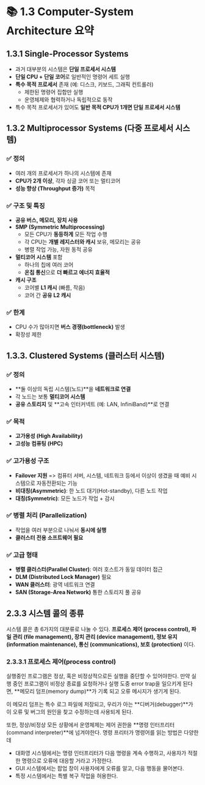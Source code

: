 

# 📚 1.3 Computer-System Architecture 요약

## 1.3.1 Single-Processor Systems

- 과거 대부분의 시스템은 **단일 프로세서 시스템**
- **단일 CPU + 단일 코어**로 일반적인 명령어 세트 실행
- **특수 목적 프로세서** 존재 (예: 디스크, 키보드, 그래픽 컨트롤러)
  - 제한된 명령어 집합만 실행
  - 운영체제와 협력하거나 독립적으로 동작
- 특수 목적 프로세서가 있어도 **일반 목적 CPU가 1개면 단일 프로세서 시스템**


## 1.3.2 Multiprocessor Systems (다중 프로세서 시스템)

### ✅ 정의
- 여러 개의 프로세서가 하나의 시스템에 존재
- **CPU가 2개 이상**, 각자 싱글 코어 또는 멀티코어
- **성능 향상 (Throughput 증가)** 목적

### ✅ 구조 및 특징
- **공유 버스, 메모리, 장치 사용**
- **SMP (Symmetric Multiprocessing)**
  - 모든 CPU가 **동등하게** 모든 작업 수행
  - 각 CPU는 **개별 레지스터와 캐시** 보유, 메모리는 공유
  - 병렬 작업 가능, 자원 동적 공유
- **멀티코어 시스템** 포함
  - 하나의 칩에 여러 코어
  - **온칩 통신**으로 **더 빠르고 에너지 효율적**
- **캐시 구조**
  - 코어별 **L1 캐시** (빠름, 작음)
  - 코어 간 **공유 L2 캐시**

### ✅ 한계
- CPU 수가 많아지면 **버스 경쟁(bottleneck)** 발생
- 확장성 제한

## 1.3.3. Clustered Systems (클러스터 시스템)

### ✅ 정의
- **둘 이상의 독립 시스템(노드)**을 **네트워크로 연결**
- 각 노드는 보통 **멀티코어 시스템**
- **공유 스토리지** 및 **고속 인터커넥트 (예: LAN, InfiniBand)**로 연결

### ✅ 목적
- **고가용성 (High Availability)**
- **고성능 컴퓨팅 (HPC)**

### ✅ 고가용성 구조
- **Failover 지원** =>  컴퓨터 서버, 시스템, 네트워크 등에서 이상이 생겼을 때 예비 시스템으로 자동전환되는 기능
- **비대칭(Asymmetric)**: 한 노드 대기(Hot-standby), 다른 노드 작업
- **대칭(Symmetric)**: 모든 노드가 작업 + 감시

### ✅ 병렬 처리 (Parallelization)
- 작업을 여러 부분으로 나눠서 **동시에 실행**
- **클러스터 전용 소프트웨어 필요**

### ✅ 고급 형태
- **병렬 클러스터(Parallel Cluster)**: 여러 호스트가 동일 데이터 접근
- **DLM (Distributed Lock Manager)** 필요
- **WAN 클러스터**: 광역 네트워크 연결
- **SAN (Storage-Area Network)** 통한 스토리지 풀 공유


## 2.3.3 시스템 콜의 종류

시스템 콜은 총 6가지의 대분류로 나눌 수 있다. **프로세스 제어 (process control), 파일 관리 (file management), 장치 관리 (device management), 정보 유지 (information maintenance), 통신 (communications), 보호 (protection)** 이다.

### 2.3.3.1 프로세스 제어(process control)

실행중인 프로그램은 정상, 혹은 비정상적으로든 실행을 중단할 수 있어야한다. 만약 실행 중인 프로그램이 비정상 종료를 요청하거나 실행 도중 error trap을 일으키게 된다면, **메모리 덤프(memory dump)**가 기록 되고 오류 메시지가 생기게 된다.

이 메모리 덤프는 특수 로그 파일에 저장되고, 우리가 아는 **디버거(debugger)**가 이 오류 및 버그의 원인을 찾고 수정하는데 사용되게 된다.

또한, 정상/비정상 모든 상황에서 운영체제는 제어 권한을 **명령 인터프리터(command interpreter)**에 넘겨야한다. 명령 프리터가 명령어를 읽는 방법은 다양한데

- 대화영 시스템에서는 명령 인터프리터가 다음 명령을 계속 수행하고, 사용자가 적절한 명령으로 오류에 대응할 거라고 가정한다.
- GUI 시스템에서는 팝업 창이 사용자에게 오류를 알고, 다음 행동을 물어본다.
- 특정 시스템에서는 특별 복구 작업을 허용한다.
